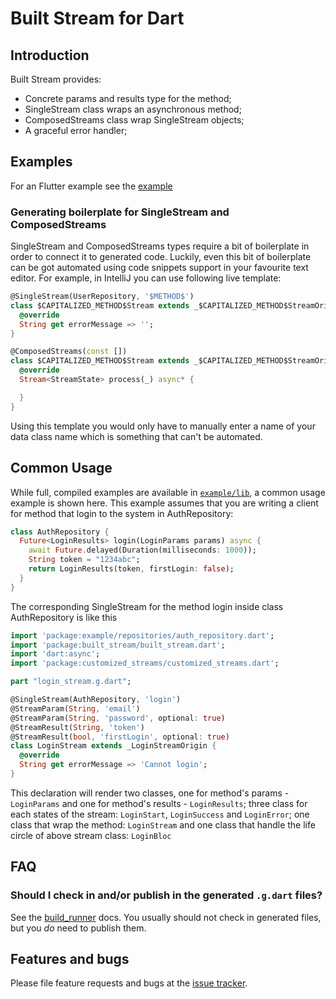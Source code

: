 # Built Stream for Dart
<!-- [![Build Status](https://travis-ci.org/google/built_value.dart.svg?branch=master)](https://travis-ci.org/google/built_value.dart) -->
## Introduction

Built Stream provides:

- Concrete params and results type for the method;
- SingleStream class wraps an asynchronous method;
- ComposedStreams class wrap SingleStream objects;
- A graceful error handler;


<!-- See the [API docs](https://pub.dev/documentation/built_value/latest/built_value/built_value-library.html). -->


## Examples

For an Flutter example see the
[example](https://github.com/vo9312/built_stream.dart/tree/master/example)

### Generating boilerplate for SingleStream and ComposedStreams

SingleStream and ComposedStreams types require a bit of boilerplate in order to connect it to generated
code. Luckily, even this bit of boilerplate can be got automated using code
snippets support in your favourite text editor. For example, in IntelliJ you
can use following live template:

```dart
@SingleStream(UserRepository, '$METHOD$')
class $CAPITALIZED_METHOD$Stream extends _$CAPITALIZED_METHOD$StreamOrigin {
  @override
  String get errorMessage => '';
}
```
```dart
@ComposedStreams(const [])
class $CAPITALIZED_METHOD$Stream extends _$CAPITALIZED_METHOD$StreamOrigin {
  @override
  Stream<StreamState> process(_) async* {

  }
}
```

Using this template you would only have to manually enter a name of your data
class name which is something that can't be automated.

## Common Usage

While full, compiled examples are available in
[`example/lib`](https://github.com/google/built_value.dart/tree/master/example/lib),
a common usage example is shown here. This example assumes that you are writing
a client for method that login to the system in AuthRepository:

```dart
class AuthRepository {
  Future<LoginResults> login(LoginParams params) async {
    await Future.delayed(Duration(milliseconds: 1000));
    String token = "1234abc";
    return LoginResults(token, firstLogin: false);
  }
}
```

The corresponding SingleStream for the method login inside class AuthRepository is like this

```dart
import 'package:example/repositories/auth_repository.dart';
import 'package:built_stream/built_stream.dart';
import 'dart:async';
import 'package:customized_streams/customized_streams.dart';

part "login_stream.g.dart";

@SingleStream(AuthRepository, 'login')
@StreamParam(String, 'email')
@StreamParam(String, 'password', optional: true)
@StreamResult(String, 'token')
@StreamResult(bool, 'firstLogin', optional: true)
class LoginStream extends _LoginStreamOrigin {
  @override
  String get errorMessage => 'Cannot login';
}
```
This declaration will render two classes, one for method's params - `LoginParams` and one for method's results - `LoginResults`;
three class for each states of the stream: `LoginStart`, `LoginSuccess` and `LoginError`;
one class that wrap the method: `LoginStream` and one class that handle the life circle of
above stream class: `LoginBloc`


## FAQ

### Should I check in and/or publish in the generated `.g.dart` files?

See the [build_runner](https://pub.dev/packages/build_runner#source-control)
docs. You usually should not check in generated files, but you _do_ need to publish
them.

## Features and bugs

Please file feature requests and bugs at the [issue tracker][tracker].

[tracker]: https://github.com/vo9312/built_stream.dart/issues